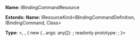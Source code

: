 **Name:** IBindingCommandResource

**Extends:** **Name:** IResourceKind<IBindingCommandDefinition, IBindingCommand, Class<IBindingCommand>>

**Type:** <, , { new (...args: any[]): ; readonly prototype: ; }>

